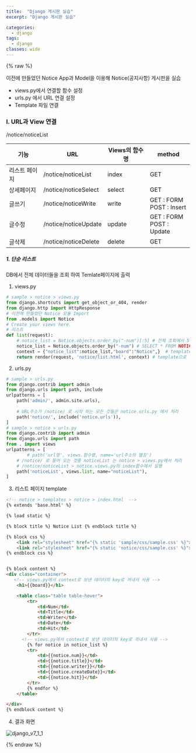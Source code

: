```yaml
---
title:  "Django 게시판 실습"
excerpt: "Django 게시판 실습"

categories:
  - django
tags:
  - django	
classes: wide 
---
```


{% raw %} 

이전에 만들었던 Notice App과 Model을 이용해 Notice(공지사항) 게시판을 실습	

- views.py에서 연결할 함수 설정	
- urls.py 에서 URL 연결 설정	
- Template 파일 연결	

### I. URL과 View 연결 	

/notice/noticeList 	

| 기능          | URL                  | Views의 함수명 | method                        |	
| ------------- | -------------------- | -------------- | ----------------------------- |	
| 리스트 페이지 | /notice/noticeList   | index          | GET                           |	
| 상세페이지    | /notice/noticeSelect | select         | GET                           |	
| 글쓰기        | /notice/noticeWrite  | write          | GET : FORM<br />POST : Insert |	
| 글수정        | /notice/noticeUpdate | update         | GET : FORM<br />POST : Update |	
| 글삭제        | /notice/noticeDelete | delete         | GET                           |	



##### 1. 단순 리스트	

DB에서  전체 데이터들을 조회 하여 Temlate페이지에 출력	

1) views.py	

```python	
# sample > notice > views.py	
from django.shortcuts import get_object_or_404, render	
from django.http import HttpResponse	
# 이전에 만들었던 Notice 모듈 Import	
from .models import Notice	
# Create your views here.	
# 리스트 	
def list(request):	
    # notice_list = Notice.objects.order_by("-num")[:5] # 전체 조회에서 5개만 가지고 오는것	
    notice_list = Notice.objects.order_by("-num") # SELECT * FROM NOTICE ORDER BY NUM DESC	
    context = {"notice_list":notice_list,"board":"Notice",}  # template으로 전달할 data들을 tuple에 저장	
    return render(request, 'notice/list.html', context) # template으로 전송 	
```



2) urls.py	

```python	
# sample > urls.py	
from django.contrib import admin	
from django.urls import path, include	
urlpatterns = [	
    path('admin/', admin.site.urls),	
    	
    # URL주소가 /notice/ 로 시작 하는 모든 것들은 notice.urls.py 에서 처리	
    path('notice/', include('notice.urls')),	
]	
# sample > notice > urls.py	
from django.contrib import admin	
from django.urls import path	
from . import views	
urlpatterns = [	
		# path('url명', views.함수명, name='url주소의 별칭')	
    # /notice/ 로 들어 오는 것중 noticeList 는 notice > views.py에서 처리	
    # /notice/noticeList > notice.views.py의 index함수에서 실행	
    path('noticeList', views.list, name="noticeList"),	
]	
```



3) 리스트 페이지  template	

```html	
<!-- notice > templates > notice > index.html  --> 	
{% extends 'base.html' %}	

{% load static %}	

{% block title %} Notice List {% endblock title %}	

{% block css %}	
    <link rel="stylesheet" href="{% static 'sample/css/sample.css' %}"> 	
    <link rel="stylesheet" href="{% static 'notice/css/sample.css' %}">	
{% endblock css %}	


{% block content %}	
<div class="container">	
   <!-- views.py에서 context로 보낸 데이터의 key로 꺼내서 사용 --> 	
    <h1>{{board}}</h1>	

    <table class="table table-hover">	
        <tr>	
            <td>Num</td>	
            <td>Title</td>	
            <td>Writer</td>	
            <td>Date</td>	
            <td>Hit</td>	
        </tr>    	
      <!-- views.py에서 context로 보낸 데이터의 key로 꺼내서 사용 --> 	
        {% for notice in notice_list %}	
        <tr>	
            <td>{{notice.num}}</td>	
            <td>{{notice.title}}</td>	
            <td>{{notice.writer}}</td>	
            <td>{{notice.createDate}}</td>	
            <td>{{notice.hit}}</td>	
        </tr>  	
        {% endfor %}	
    </table>	

</div>	
{% endblock content %}	
```

4) 결과 화면	


![django_v7_1_1](/Users/daekikim/Documents/pythonWork/blog_posts/images/django_v7_1_1.png)

{% endraw %}